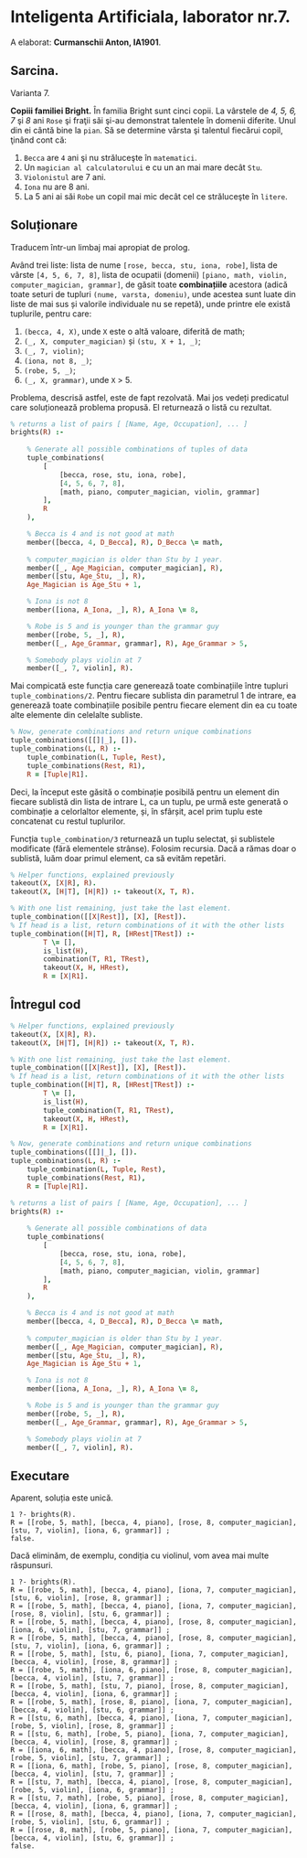 # Inteligenta Artificiala, laborator nr.7.

A elaborat: **Curmanschii Anton, IA1901**.

## Sarcina.

Varianta 7.

**Copiii familiei Bright.** 
În familia Bright sunt cinci copii. La vârstele de *4, 5, 6, 7* şi *8* ani `Rose` şi fraţii săi şi-au demonstrat talentele în domenii diferite. Unul din ei cântă bine la `pian`. Să se determine vârsta şi talentul fiecărui copil, ţinând cont că:
1. `Becca` are `4` ani şi nu străluceşte în `matematici`. 
2. Un `magician al calculatorului` e cu un an mai mare decât `Stu`. 
3. `Violonistul` are 7 ani. 
4. `Iona` nu are 8 ani. 
5. La 5 ani ai săi `Robe` un copil mai mic decât cel ce străluceşte în `litere`.

## Soluționare

Traducem într-un limbaj mai apropiat de prolog.

Având trei liste: lista de nume `[rose, becca, stu, iona, robe]`, lista de vârste `[4, 5, 6, 7, 8]`, lista de ocupatii (domenii) `[piano, math, violin, computer_magician, grammar]`, de găsit toate **combinațiile** acestora (adică toate seturi de tupluri `(nume, varsta, domeniu)`, unde acestea sunt luate din liste de mai sus și valorile individuale nu se repetă), unde printre ele există tuplurile, pentru care:
1. `(becca, 4, X)`, unde `X` este o altă valoare, diferită de math;
2. `(_, X, computer_magician)` și `(stu, X + 1, _)`;
3. `(_, 7, violin)`;
4. `(iona, not 8, _)`;
5. `(robe, 5, _)`;
6. `(_, X, grammar)`, unde `X` > 5.

Problema, descrisă astfel, este de fapt rezolvată. Mai jos vedeți predicatul care soluționează problema propusă. El returnează o listă cu rezultat.

```prolog
% returns a list of pairs [ [Name, Age, Occupation], ... ]
brights(R) :-
    
    % Generate all possible combinations of tuples of data
    tuple_combinations(
        [
            [becca, rose, stu, iona, robe], 
            [4, 5, 6, 7, 8],
            [math, piano, computer_magician, violin, grammar]
        ], 
        R
    ),

    % Becca is 4 and is not good at math
    member([becca, 4, D_Becca], R), D_Becca \= math, 
    
    % computer_magician is older than Stu by 1 year.
    member([_, Age_Magician, computer_magician], R),
    member([stu, Age_Stu, _], R),
    Age_Magician is Age_Stu + 1,

    % Iona is not 8
    member([iona, A_Iona, _], R), A_Iona \= 8, 

    % Robe is 5 and is younger than the grammar guy
    member([robe, 5, _], R),
    member([_, Age_Grammar, grammar], R), Age_Grammar > 5,

    % Somebody plays violin at 7
    member([_, 7, violin], R).
```

Mai compicată este funcția care generează toate combinațiile între tupluri `tuple_combinations/2`. Pentru fiecare sublista din parametrul 1 de intrare, ea generează toate combinațiile posibile pentru fiecare element din ea cu toate alte elemente din celelalte subliste. 

```prolog
% Now, generate combinations and return unique combinations
tuple_combinations([[]|_], []).
tuple_combinations(L, R) :- 
    tuple_combination(L, Tuple, Rest), 
    tuple_combinations(Rest, R1), 
    R = [Tuple|R1].
```

Deci, la început este găsită o combinație posibilă pentru un element din fiecare sublistă din lista de intrare L, ca un tuplu, pe urmă este generată o combinație a celorlaltor elemente, și, în sfârșit, acel prim tuplu este concatenat cu restul tuplurilor.

Funcția `tuple_combination/3` returnează un tuplu selectat, și sublistele modificate (fără elementele strânse). Folosim recursia. Dacă a rămas doar o sublistă, luăm doar primul element, ca să evităm repetări.

```prolog
% Helper functions, explained previously
takeout(X, [X|R], R).
takeout(X, [H|T], [H|R]) :- takeout(X, T, R).

% With one list remaining, just take the last element.
tuple_combination([[X|Rest]], [X], [Rest]). 
% If head is a list, return combinations of it with the other lists
tuple_combination([H|T], R, [HRest|TRest]) :- 
        T \= [],
        is_list(H), 
        combination(T, R1, TRest), 
        takeout(X, H, HRest), 
        R = [X|R1].
```

## Întregul cod

```prolog
% Helper functions, explained previously
takeout(X, [X|R], R).
takeout(X, [H|T], [H|R]) :- takeout(X, T, R).

% With one list remaining, just take the last element.
tuple_combination([[X|Rest]], [X], [Rest]). 
% If head is a list, return combinations of it with the other lists
tuple_combination([H|T], R, [HRest|TRest]) :- 
        T \= [],
        is_list(H), 
        tuple_combination(T, R1, TRest), 
        takeout(X, H, HRest), 
        R = [X|R1].

% Now, generate combinations and return unique combinations
tuple_combinations([[]|_], []).
tuple_combinations(L, R) :- 
    tuple_combination(L, Tuple, Rest), 
    tuple_combinations(Rest, R1), 
    R = [Tuple|R1].

% returns a list of pairs [ [Name, Age, Occupation], ... ]
brights(R) :-
    
    % Generate all possible combinations of data
    tuple_combinations(
        [
            [becca, rose, stu, iona, robe], 
            [4, 5, 6, 7, 8],
            [math, piano, computer_magician, violin, grammar]
        ], 
        R
    ),

    % Becca is 4 and is not good at math
    member([becca, 4, D_Becca], R), D_Becca \= math, 
    
    % computer_magician is older than Stu by 1 year.
    member([_, Age_Magician, computer_magician], R),
    member([stu, Age_Stu, _], R),
    Age_Magician is Age_Stu + 1,

    % Iona is not 8
    member([iona, A_Iona, _], R), A_Iona \= 8, 

    % Robe is 5 and is younger than the grammar guy
    member([robe, 5, _], R),
    member([_, Age_Grammar, grammar], R), Age_Grammar > 5,

    % Somebody plays violin at 7
    member([_, 7, violin], R).
```

## Executare

Aparent, soluția este unică.

```
1 ?- brights(R).
R = [[robe, 5, math], [becca, 4, piano], [rose, 8, computer_magician], [stu, 7, violin], [iona, 6, grammar]] ;
false.
```

Dacă eliminăm, de exemplu, condiția cu violinul, vom avea mai multe răspunsuri.

```
1 ?- brights(R).
R = [[robe, 5, math], [becca, 4, piano], [iona, 7, computer_magician], [stu, 6, violin], [rose, 8, grammar]] ;
R = [[robe, 5, math], [becca, 4, piano], [iona, 7, computer_magician], [rose, 8, violin], [stu, 6, grammar]] ;
R = [[robe, 5, math], [becca, 4, piano], [rose, 8, computer_magician], [iona, 6, violin], [stu, 7, grammar]] ;
R = [[robe, 5, math], [becca, 4, piano], [rose, 8, computer_magician], [stu, 7, violin], [iona, 6, grammar]] ;
R = [[robe, 5, math], [stu, 6, piano], [iona, 7, computer_magician], [becca, 4, violin], [rose, 8, grammar]] ;
R = [[robe, 5, math], [iona, 6, piano], [rose, 8, computer_magician], [becca, 4, violin], [stu, 7, grammar]] ;
R = [[robe, 5, math], [stu, 7, piano], [rose, 8, computer_magician], [becca, 4, violin], [iona, 6, grammar]] ;
R = [[robe, 5, math], [rose, 8, piano], [iona, 7, computer_magician], [becca, 4, violin], [stu, 6, grammar]] ;
R = [[stu, 6, math], [becca, 4, piano], [iona, 7, computer_magician], [robe, 5, violin], [rose, 8, grammar]] ;
R = [[stu, 6, math], [robe, 5, piano], [iona, 7, computer_magician], [becca, 4, violin], [rose, 8, grammar]] ;
R = [[iona, 6, math], [becca, 4, piano], [rose, 8, computer_magician], [robe, 5, violin], [stu, 7, grammar]] ;
R = [[iona, 6, math], [robe, 5, piano], [rose, 8, computer_magician], [becca, 4, violin], [stu, 7, grammar]] ;
R = [[stu, 7, math], [becca, 4, piano], [rose, 8, computer_magician], [robe, 5, violin], [iona, 6, grammar]] ;
R = [[stu, 7, math], [robe, 5, piano], [rose, 8, computer_magician], [becca, 4, violin], [iona, 6, grammar]] ;
R = [[rose, 8, math], [becca, 4, piano], [iona, 7, computer_magician], [robe, 5, violin], [stu, 6, grammar]] ;
R = [[rose, 8, math], [robe, 5, piano], [iona, 7, computer_magician], [becca, 4, violin], [stu, 6, grammar]] ;
false.
```